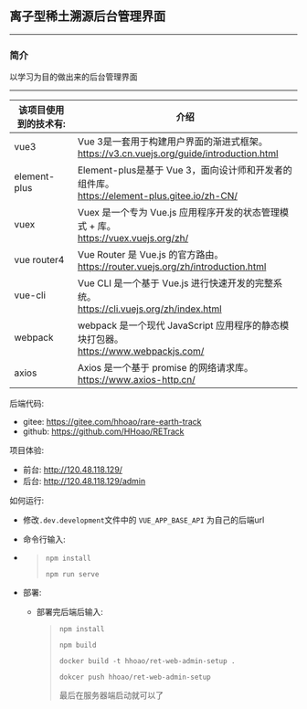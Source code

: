 ## 离子型稀土溯源后台管理界面

---

### 简介

以学习为目的做出来的后台管理界面

---

| 该项目使用到的技术有:  | 介绍                                                                             |
|--------------|--------------------------------------------------------------------------------|
| vue3         | Vue 3是一套用于构建用户界面的渐进式框架。<br/> https://v3.cn.vuejs.org/guide/introduction.html   |
| element-plus | Element-plus是基于 Vue 3，面向设计师和开发者的组件库。<br/> https://element-plus.gitee.io/zh-CN/ |
| vuex         | Vuex 是一个专为 Vue.js 应用程序开发的状态管理模式 + 库。<br/>https://vuex.vuejs.org/zh/            |
| vue router4  | Vue Router 是 Vue.js 的官方路由。<br/>https://router.vuejs.org/zh/introduction.html   |
| vue-cli      | Vue CLI 是一个基于 Vue.js 进行快速开发的完整系统。<br/>https://cli.vuejs.org/zh/index.html      |
| webpack      | webpack 是一个现代 JavaScript 应用程序的静态模块打包器。<br/>https://www.webpackjs.com/          |
| axios        | Axios 是一个基于 promise 的网络请求库。 <br/> https://www.axios-http.cn/                   |

后端代码:

* gitee: https://gitee.com/hhoao/rare-earth-track
* github: https://github.com/HHoao/RETrack

项目体验:
* 前台: http://120.48.118.129/
* 后台: http://120.48.118.129/admin

如何运行:

* 修改`.dev.development`文件中的 `VUE_APP_BASE_API` 为自己的后端url
* 命令行输入:
* > `npm install`
  >
  > `npm run serve`

* 部署: 
  * 部署完后端后输入:
    > `npm install`
    > 
    > `npm build`
    >
    > `docker build -t hhoao/ret-web-admin-setup .`
    > 
    > `dokcer push hhoao/ret-web-admin-setup`
    > 
    > 最后在服务器端启动就可以了

